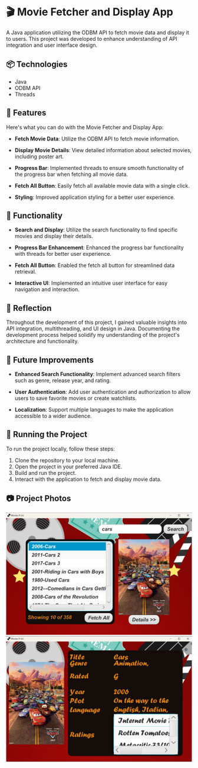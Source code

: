 # 🎬 Movie Fetcher and Display App

A Java application utilizing the ODBM API to fetch movie data and display it to users. This project was developed to enhance understanding of API integration and user interface design.

## 📦 Technologies

- Java
- ODBM API
- Threads

## 🎥 Features

Here's what you can do with the Movie Fetcher and Display App:

- **Fetch Movie Data**: Utilize the ODBM API to fetch movie information.
  
- **Display Movie Details**: View detailed information about selected movies, including poster art.
  
- **Progress Bar**: Implemented threads to ensure smooth functionality of the progress bar when fetching all movie data.
  
- **Fetch All Button**: Easily fetch all available movie data with a single click.
  
- **Styling**: Improved application styling for a better user experience.

## 🎯 Functionality

- **Search and Display**: Utilize the search functionality to find specific movies and display their details.
  
- **Progress Bar Enhancement**: Enhanced the progress bar functionality with threads for better user experience.
  
- **Fetch All Button**: Enabled the fetch all button for streamlined data retrieval.
  
- **Interactive UI**: Implemented an intuitive user interface for easy navigation and interaction.

## 🧠 Reflection

Throughout the development of this project, I gained valuable insights into API integration, multithreading, and UI design in Java. Documenting the development process helped solidify my understanding of the project's architecture and functionality.

## 📝 Future Improvements

- **Enhanced Search Functionality**: Implement advanced search filters such as genre, release year, and rating.
  
- **User Authentication**: Add user authentication and authorization to allow users to save favorite movies or create watchlists.
  
- **Localization**: Support multiple languages to make the application accessible to a wider audience.

## 🚀 Running the Project

To run the project locally, follow these steps:

1. Clone the repository to your local machine.
2. Open the project in your preferred Java IDE.
3. Build and run the project.
4. Interact with the application to fetch and display movie data.

## 📷 Project Photos

<img src="https://github.com/Hetashviban/MoviesAPI/blob/master/src/main/resources/com/example/moviesapi/images/screenshot1.png" alt="Movie Fetcher App Screenshot 1" />

<img src="https://github.com/Hetashviban/MoviesAPI/blob/master/src/main/resources/com/example/moviesapi/images/screenshot2.png" alt="Movie Fetcher App Screenshot 2" />
